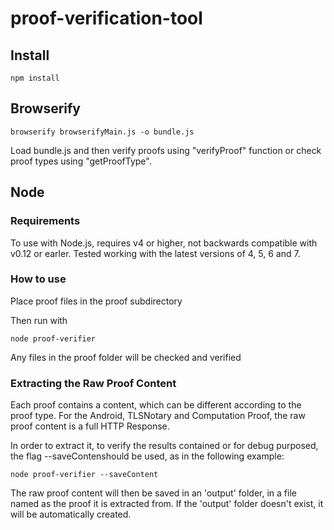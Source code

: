 # proof-verification-tool

## Install

    npm install

## Browserify

    browserify browserifyMain.js -o bundle.js

Load bundle.js and then verify proofs using "verifyProof" function or check proof types using "getProofType".

## Node

### Requirements

To use with Node.js, requires v4 or higher, not backwards compatible with v0.12 or earler. Tested working with the latest versions of 4, 5, 6 and 7.

### How to use

Place proof files in the proof subdirectory 

Then run with

    node proof-verifier

Any files in the proof folder will be checked and verified

### Extracting the Raw Proof Content
Each proof contains a content, which can be different according to the proof type. For the Android, TLSNotary and Computation Proof, the raw proof content is a full HTTP Response.

In order to extract it, to verify the results contained or for debug purposed, the flag --saveContenshould be used, as in the following example:

	node proof-verifier --saveContent

The raw proof content will then be saved in an 'output' folder, in a file named as the proof it is extracted from. If the 'output' folder doesn't exist, it will be automatically created. 

